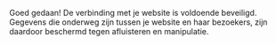 Goed gedaan! De verbinding met je website is voldoende beveiligd. Gegevens die onderweg zijn tussen je website en haar bezoekers, zijn daardoor beschermd tegen afluisteren en manipulatie.
